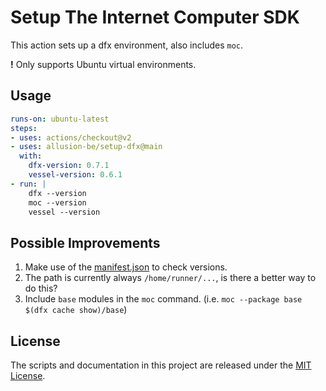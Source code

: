 # Setup The Internet Computer SDK

This action sets up a dfx environment, also includes `moc`.

**!** Only supports Ubuntu virtual environments.

## Usage

```yml
runs-on: ubuntu-latest
steps:
- uses: actions/checkout@v2
- uses: allusion-be/setup-dfx@main
  with:
    dfx-version: 0.7.1
    vessel-version: 0.6.1
- run: |
    dfx --version
    moc --version
    vessel --version
```

## Possible Improvements

1. Make use of the [manifest.json](https://sdk.dfinity.org/manifest.json) to check versions.
2. The path is currently always `/home/runner/...`, is there a better way to do this?
3. Include `base` modules in the `moc` command.
   (i.e. `moc --package base $(dfx cache show)/base`)

## License
The scripts and documentation in this project are released under the [MIT License](./LICENSE).
